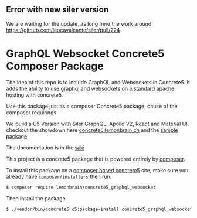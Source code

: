 ## Error with new siler version
We are waiting for the update, as long here the work around https://github.com/leocavalcante/siler/pull/224

# GraphQL Websocket Concrete5 Composer Package
The idea of this repo is to include GraphQL and Websockets in Concrete5. It adds the ability to use graphql and websockets on a standard apache hosting with concrete5.

Use this package just as a composer Concrete5 package, cause of the composer requirings

We build a C5 Version with Siler GraphQL, Apollo V2, React and Material UI. checkout the showdown here [concrete5.lemonbrain.ch](https://concrete5.lemonbrain.ch/index.php/person#/) and the [sample package](https://github.com/lemonbrain-mk/graphql_websocket_sample)

The documentation is in the [wiki](https://github.com/lemonbrain-mk/graphql_websocket/wiki)

This project is a concrete5 package that is powered entirely by [composer](https://getcomposer.org). 

To install this package on a [composer based concrete5](https://github.com/concrete5/composer) site, make sure you already have `composer/installers` then run:

```sh
$ composer require lemonbrain/concrete5_graphql_websocket
```

Then install the package

```sh
$ ./vendor/bin/concrete5 c5:package-install concrete5_graphql_websocket
```